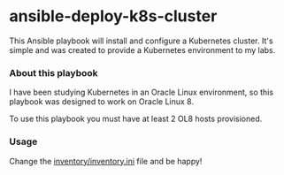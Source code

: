 # ansible-deploy-k8s-cluster

This Ansible playbook will install and configure a Kubernetes cluster. It's simple and was created to provide a Kubernetes environment to my labs.

### About this playbook

I have been studying Kubernetes in an Oracle Linux environment, so this playbook was designed to work on Oracle Linux 8.

To use this playbook you must have at least 2 OL8 hosts provisioned.

### Usage

Change the <a href='https://github.com/ambrisolla/ansible-deploy-k8s-cluster/tree/main/inventory'>inventory/inventory.ini</a> file and be happy!
